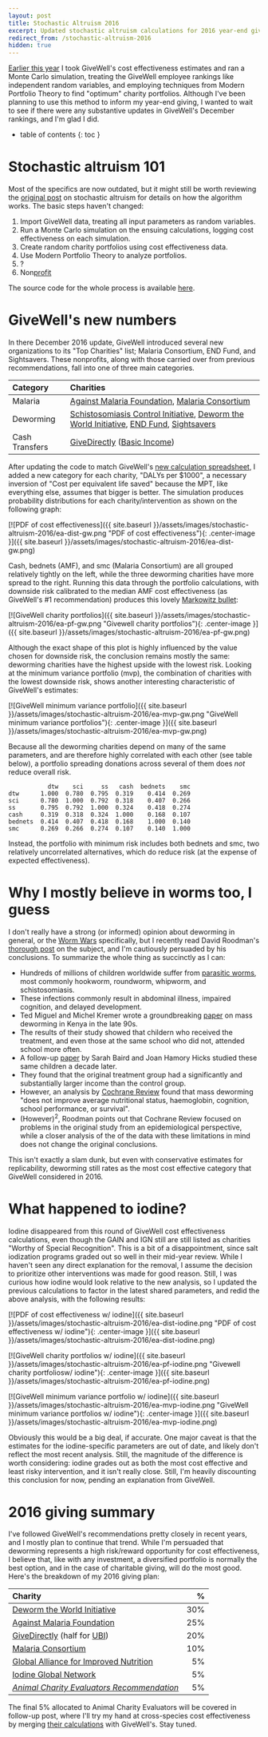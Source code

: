 ```yaml
---
layout: post
title: Stochastic Altruism 2016
excerpt: Updated stochastic altruism calculations for 2016 year-end giving.
redirect_from: /stochastic-altruism-2016
hidden: true
---
```


[Earlier this year](stochastic-altruism) I took GiveWell's cost effectiveness estimates and ran a Monte Carlo simulation, treating the GiveWell employee rankings like independent random variables, and employing techniques from Modern Portfolio Theory to find "optimum" charity portfolios. Although I've been planning to use this method to inform my year-end giving, I wanted to wait to see if there were any substantive updates in GiveWell's December rankings, and I'm glad I did.

<!--more-->
* table of contents
{: toc }

# Stochastic altruism 101

Most of the specifics are now outdated, but it might still be worth reviewing the [original post](stochastic-altruism) on stochastic altruism for details on how the algorithm works. The basic steps haven't changed:

1. Import GiveWell data, treating all input parameters as random variables.
2. Run a Monte Carlo simulation on the ensuing calculations, logging cost effectiveness on each simulation.
3. Create random charity portfolios using cost effectiveness data.
4. Use Modern Portfolio Theory to analyze portfolios.
5. ?
6. Non[profit](https://www.youtube.com/watch?v=tO5sxLapAts)

The source code for the whole process is available [here](https://github.com/danwahl/stochastic-altruism).

# GiveWell's new numbers

In there December 2016 update, GiveWell introduced several new organizations to its "Top Charities" list; Malaria Consortium, END Fund, and Sightsavers. These nonprofits, along with those carried over from previous recommendations, fall into one of three main categories.

| Category | Charities |
|:---------|:----------|
| Malaria | [Against Malaria Foundation](https://www.againstmalaria.com/), [Malaria Consortium](http://www.malariaconsortium.org/) |
| Deworming | [Schistosomiasis Control Initiative](https://www.imperial.ac.uk/schistosomiasis-control-initiative), [Deworm the World Initiative](https://www.evidenceaction.org/dewormtheworld/), [END Fund](http://www.end.org/), [Sightsavers](http://www.sightsaversusa.org/) |
| Cash Transfers | [GiveDirectly](https://www.givedirectly.org/) ([Basic Income](https://www.givedirectly.org/basic-income))|

After updating the code to match GiveWell's [new calculation spreadsheet](http://www.givewell.org/how-we-work/our-criteria/cost-effectiveness/cost-effectiveness-models), I added a new category for each charity, "DALYs per $1000", a necessary inversion of "Cost per equivalent life saved" because the MPT, like everything else, assumes that bigger is better. The simulation produces probability distributions for each charity/intervention as shown on the following graph:

[![PDF of cost effectiveness]({{ site.baseurl }}/assets/images/stochastic-altruism-2016/ea-dist-gw.png "PDF of cost effectiveness"){: .center-image }]({{ site.baseurl }}/assets/images/stochastic-altruism-2016/ea-dist-gw.png)

Cash, bednets (AMF), and smc (Malaria Consortium) are all grouped relatively tightly on the left, while the three deworming charities have more spread to the right. Running this data through the portfolio calculations, with downside risk calibrated to the median AMF cost effectiveness (as GiveWell's #1 recommendation) produces this lovely [Markowitz bullet](https://en.wikipedia.org/wiki/Modern_portfolio_theory#Efficient_frontier_with_no_risk-free_asset):

[![GiveWell charity portfolios]({{ site.baseurl }}/assets/images/stochastic-altruism-2016/ea-pf-gw.png "Givewell charity portfolios"){: .center-image }]({{ site.baseurl }}/assets/images/stochastic-altruism-2016/ea-pf-gw.png)

Although the exact shape of this plot is highly influenced by the value chosen for downside risk, the conclusion remains mostly the same: deworming charities have the highest upside with the lowest risk. Looking at the minimum variance portfolio (mvp), the combination of charities with the lowest downside risk, shows another interesting characteristic of GiveWell's estimates:

[![GiveWell minimum variance portfolio]({{ site.baseurl }}/assets/images/stochastic-altruism-2016/ea-mvp-gw.png "GiveWell minimum variance portfolios"){: .center-image }]({{ site.baseurl }}/assets/images/stochastic-altruism-2016/ea-mvp-gw.png)

Because all the deworming charities depend on many of the same parameters, and are therefore highly correlated with each other (see table below), a portfolio spreading donations across several of them does _not_ reduce overall risk.

```text
           dtw    sci     ss   cash  bednets    smc
dtw      1.000  0.780  0.795  0.319    0.414  0.269
sci      0.780  1.000  0.792  0.318    0.407  0.266
ss       0.795  0.792  1.000  0.324    0.418  0.274
cash     0.319  0.318  0.324  1.000    0.168  0.107
bednets  0.414  0.407  0.418  0.168    1.000  0.140
smc      0.269  0.266  0.274  0.107    0.140  1.000
```

Instead, the portfolio with minimum risk includes both bednets and smc, two relatively uncorrelated alternatives, which do reduce risk (at the expense of expected effectiveness).

# Why I mostly believe in worms too, I guess

I don't really have a strong (or informed) opinion about deworming in general, or the [Worm Wars](http://blogs.worldbank.org/impactevaluations/worm-wars-anthology) specifically, but I recently read David Roodman's [thorough post](http://blog.givewell.org/2016/12/06/why-i-mostly-believe-in-worms/) on the subject, and I'm cautiously persuaded by his conclusions. To summarize the whole thing as succinctly as I can:

- Hundreds of millions of children worldwide suffer from [parasitic worms](http://www.who.int/mediacentre/factsheets/fs366/en/), most commonly hookworm, roundworm, whipworm, and schistosomiasis.
- These infections commonly result in abdominal illness, impaired cognition, and delayed development.
- Ted Miguel and Michel Kremer wrote a groundbreaking [paper](https://web.archive.org/web/20161125024138/http://emiguel.econ.berkeley.edu/assets/miguel_research/46/_Paper__Worms.pdf) on mass deworming in Kenya in the late 90s.
- The results of their study showed that childern who received the treatment, and even those at the same school who did not, attended school more often.
- A follow-up [paper](http://emiguel.econ.berkeley.edu/assets/miguel_research/64/Worms-at-Work_2016-07-12_FINAL_CLEAN.pdf) by Sarah Baird and Joan Hamory Hicks studied these same children a decade later.
- They found that the original treatment group had a significantly and substantially larger income than the control group.
- However, an analysis by [Cochrane Review](http://www.cochrane.org/CD000371/INFECTN_deworming-school-children-developing-countries) found that mass deworming "does not improve average nutritional status, haemoglobin, cognition, school performance, or survival".
- (However)<sup>2</sup>, Roodman points out that Cochrane Review focused on problems in the original study from an epidemiological perspective, while a closer analysis of the of the data with these limitations in mind does not change the original conclusions.

This isn't exactly a slam dunk, but even with conservative estimates for replicability, deworming still rates as the most cost effective category that GiveWell considered in 2016.

# What happened to iodine?

Iodine disappeared from this round of GiveWell cost effectiveness calculations, even though the GAIN and IGN still are still listed as charities "Worthy of Special Recognition". This is a bit of a disappointment, since salt iodization programs graded out so well in their mid-year review. While I haven't seen any direct explanation for the removal, I assume the decision to prioritize other interventions was made for good reason. Still, I was curious how iodine would look relative to the new analysis, so I updated the previous calculations to factor in the latest shared parameters, and redid the above analysis, with the following results:

[![PDF of cost effectiveness w/ iodine]({{ site.baseurl }}/assets/images/stochastic-altruism-2016/ea-dist-iodine.png "PDF of cost effectiveness w/ iodine"){: .center-image }]({{ site.baseurl }}/assets/images/stochastic-altruism-2016/ea-dist-iodine.png)

[![GiveWell charity portfolios w/ iodine]({{ site.baseurl }}/assets/images/stochastic-altruism-2016/ea-pf-iodine.png "Givewell charity portfoliosw/ iodine"){: .center-image }]({{ site.baseurl }}/assets/images/stochastic-altruism-2016/ea-pf-iodine.png)

[![GiveWell minimum variance portfolio w/ iodine]({{ site.baseurl }}/assets/images/stochastic-altruism-2016/ea-mvp-iodine.png "GiveWell minimum variance portfolios w/ iodine"){: .center-image }]({{ site.baseurl }}/assets/images/stochastic-altruism-2016/ea-mvp-iodine.png)

Obviously this would be a big deal, if accurate. One major caveat is that the estimates for the iodine-specific parameters are out of date, and likely don't reflect the most recent analysis. Still, the magnitude of the difference is worth considering: iodine grades out as both the most cost effective and least risky intervention, and it isn't really close. Still, I'm heavily discounting this conclusion for now, pending an explanation from GiveWell.

# 2016 giving summary

I've followed GiveWell's recommendations pretty closely in recent years, and I mostly plan to continue that trend. While I'm persuaded that deworming represents a high risk/reward opportunity for cost effectiveness, I believe that, like with any investment, a diversified portfolio is normally the best option, and in the case of charitable giving, will do the most good. Here's the breakdown of my 2016 giving plan:

| Charity | % |
|:---------|---:|
| [Deworm the World Initiative](https://www.evidenceaction.org/dewormtheworld/) | 30% |
| [Against Malaria Foundation](https://www.againstmalaria.com/) | 25% |
| [GiveDirectly](https://www.givedirectly.org/) (half for [UBI](https://www.givedirectly.org/basic-income)) | 20% |
| [Malaria Consortium](http://www.malariaconsortium.org/) | 10% |
| [Global Alliance for Improved Nutrition](http://www.gainhealth.org/knowledge-centre/universal-salt-iodization/) | 5% |
| [Iodine Global Network](http://www.ign.org/) | 5% |
| [_Animal Charity Evaluators Recommendation_](https://animalcharityevaluators.org/blog/updated-recommendations-december-2016/) | 5% |

The final 5% allocated to Animal Charity Evaluators will be covered in follow-up post, where I'll try my hand at cross-species cost effectiveness by merging [their calculations](https://animalcharityevaluators.org/research/donation-impact/impact-calculator/) with GiveWell's. Stay tuned.
